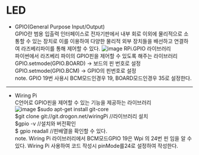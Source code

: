 # LED
*	GPIO(General Purpose Input/Output)   
GPIO란 범용 입출력 인터페이스로 전자기판에서 내부 회로 이외에 물리적으로 소통할 수 있는 장치로 이를 이용하여 다양한 물리적 외부 장치들을 배선하고 연결하여 라즈베리파이를 통해 제어할 수 있다.
 ![image](https://user-images.githubusercontent.com/98154707/153034867-583c26aa-6aae-4b82-9527-5fad82431b27.png)
RPi.GPIO 라이브러리   
파이썬에서 라즈베리 파이의 GPIO핀을 제어할 수 있도록 해주는 라이브러리   
GPIO.setmode(GPIO.BOARD) -> 보드의 핀 번호로 설정   
GPIO.setmode(GPIO.BCM) -> GPIO의 핀번호로 설정   
note. GPIO 19번 사용시 BCM모드인경우 19, BOARD모드인경우 35로 설정한다.   
***
*	Wiring Pi    
C언어로 GPIO핀을 제어할 수 있는 기능을 제공하는 라이브러리     
![image](https://user-images.githubusercontent.com/98154707/153034943-4688b46b-37fd-4f48-b6c3-9033a7e5086c.png)
$sudo apt-get install git-core   
$git clone git://git.drogon.net/wiringPi		 //라이브러리 설치   
$gpio -v                                  	//설치와 버전확인   
$ gpio readall 					//핀배열을 확인할 수 있다.    
  	note. Wiring Pi 라이브러리에서 BCM모드GPIO 19은 Wpi 의 24번 핀 임을 알 수 있다. Wiring Pi 사용하여 코드 작성시 pinMode를24로 설정하여 작성한다.
 
